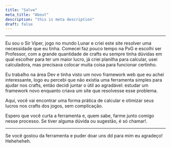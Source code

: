 ```yaml
---
title: "Salve"
meta_title: "About"
description: "this is meta description"
draft: false
---
```


---

Eu sou o Sir Viper, jogo no mundo Lunar e criei este site resolver uma necessidade que eu tinha. Comecei faz pouco tempo na PxG e escolhi ser Professor, com a grande quantidade de crafts eu sempre tinha dúvidas em qual escolher para ter um maior lucro, já criei planilha para calcular, usei calculadora, mas precisava colocar muita coisa para funcionar certinho.

Eu trabalho na área Dev e tinha visto um novo framework web que eu achei interessante, logo eu percebi que não existia uma ferramenta simples para ajudar nos crafts, então decidi juntar o útil ao agradável: estudar um framework novo enquanto criava um site que resolvesse esse problema.

Aqui, você vai encontrar uma forma prática de calcular e otimizar seus lucros nos crafts dos jogos, sem complicação.

Espero que você curta a ferramenta e, quem sabe, farme junto comigo nesse processo. Se tiver alguma dúvida ou sugestão, é só chamar!.

---

Se você gostou da ferramenta e puder doar uns dd para mim eu agradeço! Heheheheh.

